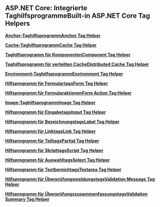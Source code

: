 ## <a name="built-in-aspnet-core-tag-helpers"></a><span data-ttu-id="fd6a1-101">ASP.NET Core: Integrierte Taghilfsprogramme</span><span class="sxs-lookup"><span data-stu-id="fd6a1-101">Built-in ASP.NET Core Tag Helpers</span></span>

<span data-ttu-id="fd6a1-102">**[Anchor-Taghilfsprogramm](xref:mvc/views/tag-helpers/builtin-th/anchor-tag-helper)**</span><span class="sxs-lookup"><span data-stu-id="fd6a1-102">**[Anchor Tag Helper](xref:mvc/views/tag-helpers/builtin-th/anchor-tag-helper)**</span></span>

<span data-ttu-id="fd6a1-103">**[Cache-Taghilfsprogramm](xref:mvc/views/tag-helpers/builtin-th/cache-tag-helper)**</span><span class="sxs-lookup"><span data-stu-id="fd6a1-103">**[Cache Tag Helper](xref:mvc/views/tag-helpers/builtin-th/cache-tag-helper)**</span></span>

<span data-ttu-id="fd6a1-104">**[Taghilfsprogramm für Komponenten](xref:mvc/views/tag-helpers/builtin-th/component-tag-helper)**</span><span class="sxs-lookup"><span data-stu-id="fd6a1-104">**[Component Tag Helper](xref:mvc/views/tag-helpers/builtin-th/component-tag-helper)**</span></span>

<span data-ttu-id="fd6a1-105">**[Taghilfsprogramm für verteilten Cache](xref:mvc/views/tag-helpers/builtin-th/distributed-cache-tag-helper)**</span><span class="sxs-lookup"><span data-stu-id="fd6a1-105">**[Distributed Cache Tag Helper](xref:mvc/views/tag-helpers/builtin-th/distributed-cache-tag-helper)**</span></span>

<span data-ttu-id="fd6a1-106">**[Environment-Taghilfsprogramm](xref:mvc/views/tag-helpers/builtin-th/environment-tag-helper)**</span><span class="sxs-lookup"><span data-stu-id="fd6a1-106">**[Environment Tag Helper](xref:mvc/views/tag-helpers/builtin-th/environment-tag-helper)**</span></span>

<span data-ttu-id="fd6a1-107">**[Hilfsprogramm für Formulartags](xref:mvc/views/working-with-forms#the-form-tag-helper)**</span><span class="sxs-lookup"><span data-stu-id="fd6a1-107">**[Form Tag Helper](xref:mvc/views/working-with-forms#the-form-tag-helper)**</span></span>

<span data-ttu-id="fd6a1-108">**[Hilfsprogramm für Formularaktionen](xref:mvc/views/working-with-forms#the-form-action-tag-helper)**</span><span class="sxs-lookup"><span data-stu-id="fd6a1-108">**[Form Action Tag Helper](xref:mvc/views/working-with-forms#the-form-action-tag-helper)**</span></span>

<span data-ttu-id="fd6a1-109">**[Image-Taghilfsprogramm](xref:mvc/views/tag-helpers/builtin-th/image-tag-helper)**</span><span class="sxs-lookup"><span data-stu-id="fd6a1-109">**[Image Tag Helper](xref:mvc/views/tag-helpers/builtin-th/image-tag-helper)**</span></span>

<span data-ttu-id="fd6a1-110">**[Hilfsprogramm für Eingabetags](xref:mvc/views/working-with-forms#the-input-tag-helper)**</span><span class="sxs-lookup"><span data-stu-id="fd6a1-110">**[Input Tag Helper](xref:mvc/views/working-with-forms#the-input-tag-helper)**</span></span>

<span data-ttu-id="fd6a1-111">**[Hilfsprogramm für Bezeichnungstags](xref:mvc/views/working-with-forms#the-label-tag-helper)**</span><span class="sxs-lookup"><span data-stu-id="fd6a1-111">**[Label Tag Helper](xref:mvc/views/working-with-forms#the-label-tag-helper)**</span></span>

<span data-ttu-id="fd6a1-112">**[Hilfsprogramm für Linktags](xref:mvc/views/tag-helpers/builtin-th/link-tag-helper)**</span><span class="sxs-lookup"><span data-stu-id="fd6a1-112">**[Link Tag Helper](xref:mvc/views/tag-helpers/builtin-th/link-tag-helper)**</span></span>

<span data-ttu-id="fd6a1-113">**[Hilfsprogramm für Teiltags](xref:mvc/views/tag-helpers/builtin-th/partial-tag-helper)**</span><span class="sxs-lookup"><span data-stu-id="fd6a1-113">**[Partial Tag Helper](xref:mvc/views/tag-helpers/builtin-th/partial-tag-helper)**</span></span>

<span data-ttu-id="fd6a1-114">**[Hilfsprogramm für Skripttags](xref:mvc/views/tag-helpers/builtin-th/script-tag-helper)**</span><span class="sxs-lookup"><span data-stu-id="fd6a1-114">**[Script Tag Helper](xref:mvc/views/tag-helpers/builtin-th/script-tag-helper)**</span></span>

<span data-ttu-id="fd6a1-115">**[Hilfsprogramm für Auswahltags](xref:mvc/views/working-with-forms#the-select-tag-helper)**</span><span class="sxs-lookup"><span data-stu-id="fd6a1-115">**[Select Tag Helper](xref:mvc/views/working-with-forms#the-select-tag-helper)**</span></span>

<span data-ttu-id="fd6a1-116">**[Hilfsprogramm für Textbereichtags](xref:mvc/views/working-with-forms#the-textarea-tag-helper)**</span><span class="sxs-lookup"><span data-stu-id="fd6a1-116">**[Textarea Tag Helper](xref:mvc/views/working-with-forms#the-textarea-tag-helper)**</span></span>

<span data-ttu-id="fd6a1-117">**[Hilfsprogramm für Überprüfungsmeldungstags](xref:mvc/views/working-with-forms#the-validation-message-tag-helper)**</span><span class="sxs-lookup"><span data-stu-id="fd6a1-117">**[Validation Message Tag Helper](xref:mvc/views/working-with-forms#the-validation-message-tag-helper)**</span></span>

<span data-ttu-id="fd6a1-118">**[Hilfsprogramm für Überprüfungszusammenfassungstags](xref:mvc/views/working-with-forms#the-validation-summary-tag-helper)**</span><span class="sxs-lookup"><span data-stu-id="fd6a1-118">**[Validation Summary Tag Helper](xref:mvc/views/working-with-forms#the-validation-summary-tag-helper)**</span></span>
